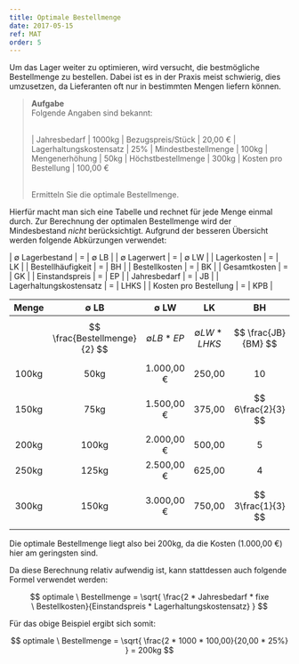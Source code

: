 ```yaml
---
title: Optimale Bestellmenge
date: 2017-05-15
ref: MAT
order: 5
---
```


Um das Lager weiter zu optimieren, wird versucht, die bestmögliche Bestellmenge zu bestellen.
Dabei ist es in der Praxis meist schwierig, dies umzusetzen, da Lieferanten oft nur in bestimmten Mengen liefern können.

> **Aufgabe**  
> Folgende Angaben sind bekannt:
> <br><br>
>
> | Jahresbedarf            | 1000kg
> | Bezugspreis/Stück       | 20,00 €
> | Lagerhaltungskostensatz | 25%
> | Mindestbestellmenge     | 100kg
> | Mengenerhöhung          | 50kg
> | Höchstbestellmenge      | 300kg
> | Kosten pro Bestellung   | 100,00 €
>
> <br>
> Ermitteln Sie die optimale Bestellmenge.

Hierfür macht man sich eine Tabelle und rechnet für jede Menge einmal durch.
Zur Berechnung der optimalen Bestellmenge wird der Mindesbestand *nicht* berücksichtigt.
Aufgrund der besseren Übersicht werden folgende Abkürzungen verwendet:

| ∅ Lagerbestand          | = | ∅ LB |
| ∅ Lagerwert             | = | ∅ LW |
| Lagerkosten             | = | LK   |
| Bestellhäufigkeit       | = | BH   |
| Bestellkosten           | = | BK   |
| Gesamtkosten            | = | GK   |
| Einstandspreis          | = | EP   |
| Jahresbedarf            | = | JB   |
| Lagerhaltungskostensatz | = | LHKS |
| Kosten pro Bestellung   | = | KPB  |

| Menge | ∅ LB                         | ∅ LW            | LK                | BH                  | BK             | GK            |
| :---: | :--------------------------: | :-------------: | :---------------: | :------------------: | :-----------: | :-----------: |
|       | $$ \frac{Bestellmenge}{2} $$ | $$ ∅ LB * EP $$ | $$ ∅ LW * LHKS $$ | $$ \frac{JB}{BM} $$ | $$ BH * KPB $$ | $$ LK + BK $$ |
| 100kg | 50kg                         | 1.000,00 €      | 250,00            | 10                   | 1.000,00 €    | 1.250,00 €    |
| 150kg | 75kg                         | 1.500,00 €      | 375,00            | $$ 6\frac{2}{3} $$   | 666,67 €      | 1.041,67 €    |
| 200kg | 100kg                        | 2.000,00 €      | 500,00            | 5                    | 500,00 €      | 1.000,00 €    |
| 250kg | 125kg                        | 2.500,00 €      | 625,00            | 4                    | 400,00 €      | 1.025,00 €    |
| 300kg | 150kg                        | 3.000,00 €      | 750,00            | $$ 3\frac{1}{3} $$   | 333,33 €      | 1.083,33 €    |

Die optimale Bestellmenge liegt also bei 200kg, da die Kosten (1.000,00 €) hier am geringsten sind.

Da diese Berechnung relativ aufwendig ist, kann stattdessen auch folgende Formel verwendet werden:

$$ optimale \ Bestellmenge = \sqrt{ \frac{2 * Jahresbedarf * fixe \ Bestellkosten}{Einstandspreis * Lagerhaltungskostensatz} } $$

Für das obige Beispiel ergibt sich somit:

$$ optimale \ Bestellmenge = \sqrt{ \frac{2 * 1000 * 100,00}{20,00 * 25%} } = 200kg $$
